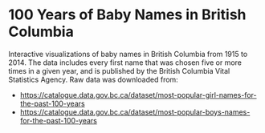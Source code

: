 # 100 Years of Baby Names in British Columbia

Interactive visualizations of baby names in British Columbia from 1915 to 2014. The data includes every first name that was chosen five or more times in a given year, and is published by the British Columbia Vital Statistics Agency. Raw data was downloaded from:

- https://catalogue.data.gov.bc.ca/dataset/most-popular-girl-names-for-the-past-100-years
- https://catalogue.data.gov.bc.ca/dataset/most-popular-boys-names-for-the-past-100-years

